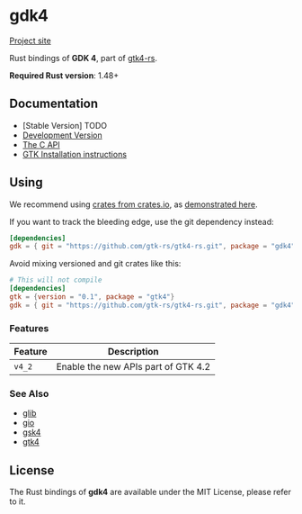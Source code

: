 # gdk4

[Project site](https://gtk-rs.org/)

Rust bindings of __GDK 4__, part of [gtk4-rs](https://github.com/gtk-rs/gtk4-rs/).

__Required Rust version__: 1.48+

## Documentation

- [Stable Version] TODO
- [Development Version](https://gtk-rs.org/gtk4-rs/docs/git/gdk4/)
- [The C API](https://docs.gtk.org/gdk4/)
- [GTK Installation instructions](https://www.gtk.org/docs/installations/)


## Using

We recommend using [crates from crates.io](https://crates.io/keywords/gtk-rs),
as [demonstrated here](https://gtk-rs.org/#using).

If you want to track the bleeding edge, use the git dependency instead:

```toml
[dependencies]
gdk = { git = "https://github.com/gtk-rs/gtk4-rs.git", package = "gdk4" }
```

Avoid mixing versioned and git crates like this:

```toml
# This will not compile
[dependencies]
gtk = {version = "0.1", package = "gtk4"}
gdk = { git = "https://github.com/gtk-rs/gtk4-rs.git", package = "gdk4" }
```

### Features

| Feature | Description |
| ---     | ----------- |
| `v4_2` | Enable the new APIs part of GTK 4.2 |

### See Also

- [glib](https://crates.io/crates/glib)
- [gio](https://crates.io/crates/gio)
- [gsk4](https://crates.io/crates/gsk4)
- [gtk4](https://crates.io/crates/gtk4)

## License

The Rust bindings of __gdk4__ are available under the MIT License, please refer to it.
